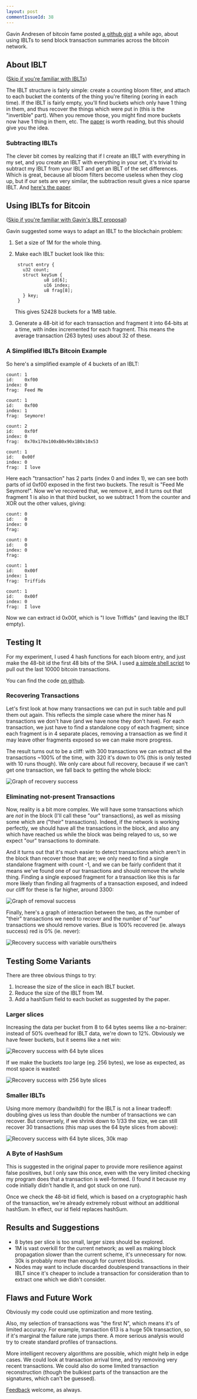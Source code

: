 ```yaml
---
layout: post
commentIssueId: 38
---
```


Gavin Andresen of bitcoin fame posted
[a github gist](https://gist.github.com/gavinandresen/e20c3b5a1d4b97f79ac2)
a while ago, about using IBLTs to send block transaction summaries across
the bitcoin network.

## About IBLT ##

([Skip if you're familiar with IBLTs](#Using-IBLTs))

The IBLT structure is fairly simple: create a counting bloom filter,
and attach to each bucket the contents of the thing you're filtering
(xoring in each time).  If the IBLT is fairly empty, you'll find
buckets which only have 1 thing in them, and thus recover the things
which were put in (this is the "invertible" part).  When you remove
those, you might find more buckets now have 1 thing in them, etc.  The
[paper](http://arxiv.org/pdf/1101.2245.pdf) is worth reading, but this
should give you the idea.

### Subtracting IBLTs ###

The clever bit comes by realizing that if I create an IBLT with
everything in my set, and you create an IBLT with everything in your
set, it's trivial to subtract my IBLT from your IBLT and get an IBLT
of the set differences.  Which is great, because all bloom filters
become useless when they clog up, but if our sets are very similar,
the subtraction result gives a nice sparse IBLT.  And
[here's the paper](http://conferences.sigcomm.org/sigcomm/2011/papers/sigcomm/p218.pdf).

<a name="Using-IBLTs"></a>

## Using IBLTs for Bitcoin ##

([Skip if you're familiar with Gavin's IBLT proposal](#Testing-IBLTs))

Gavin suggested some ways to adapt an IBLT to the blockchain problem:

1. Set a size of 1M for the whole thing.
2. Make each IBLT bucket look like this:

		struct entry {
		  u32 count;
		  struct keySum {
				  u8 id[6];
				  u16 index;
				  u8 frag[8];
		  } key;
		}

   This gives 52428 buckets for a 1MB table.
3. Generate a 48-bit id for each transaction and fragment it into
   64-bits at a time, with index incremented for each fragment.  This
   means the average transaction (263 bytes) uses about 32 of these.

### A Simplified IBLTs Bitcoin Example ###

So here's a simplified example of 4 buckets of an IBLT:

    count: 1
	id:    0xf00
	index: 0
	frag:  Feed Me 

    count: 1
	id:    0xf00
	index: 1
	frag:  Seymore!

    count: 2
    id:    0xf0f
	index: 0
	frag:  0x70x170x100xB0x90x1B0x10x53

	count: 1
    id:   0x00f
	index: 0
	frag:  I love

Here each "transaction" has 2 parts (index 0 and index 1), we can see
both parts of id 0xf00 exposed in the first two buckets.  The result
is "Feed Me Seymore!".  Now we've recovered that, we remove it, and it
turns out that fragment 1 is also in that third bucket, so we subtract
1 from the counter and XOR out the other values, giving:

    count: 0
	id:    0
	index: 0
	frag:  

    count: 0
	id:    0
	index: 0
	frag:  

    count: 1
    id:    0x00f
	index: 1
	frag:  Triffids

	count: 1
    id:    0x00f
	index: 0
	frag:  I love

Now we can extract id 0x00f, which is "I love Triffids" (and leaving the IBLT
empty).

<a name="Testing-IBLTs"></a>

## Testing It ##

For my experiment, I used 4 hash functions for each bloom entry, and
just make the 48-bit id the first 48 bits of the SHA.  I used [a simple
shell script](https://github.com/rustyrussell/bitcoin-iblt-test/blob/master/gettxs.sh) to pull out the last 10000 bitcoin transactions.

You can find the code [on github](https://github.com/rustyrussell/bitcoin-iblt-test/).

### Recovering Transactions ###

Let's first look at how many transactions we can put in such table and
pull them out again.  This reflects the simple case where the miner
has N transactions we don't have (and we have none they don't have).
For each transaction, we just have to find a standalone copy of each
fragment; since each fragment is in 4 separate places, removing a
transaction as we find it may leave other fragments exposed so we can
make more progress.

The result turns out to be a cliff: with 300 transactions we can
extract all the transactions ~100% of the time, with 320 it's down to
0% (this is only tested with 10 runs though).  We only care about full
recovery, because if we can't get one transaction, we fall back to
getting the whole block:

![Graph of recovery success](https://rustyrussell.github.io/pettycoin/images/recovery-stats-simple.svg "Graph of recovery success")

### Eliminating not-present Transactions ###

Now, reality is a bit more complex.  We will have some transactions
which are *not* in the block (I'll call these "our" transactions), as
well as missing some which are ("their" transactions).  Indeed, if the
network is working perfectly, we should have all the transactions in
the block, and also any which have reached us while the block was
being relayed to us, so we expect "our" transactions to dominate.

And it turns out that it's much easier to detect transactions which
aren't in the block than recover those that are; we only need to find
a single standalone fragment with count -1, and we can be fairly
confident that it means we've found one of our transactions and should
remove the whole thing.  Finding a single exposed fragment for a
transaction like this is far more likely than finding all fragments of
a transaction exposed, and indeed our cliff for these is far higher,
around 3300:

![Graph of removal success](https://rustyrussell.github.io/pettycoin/images/removal-stats-simple.svg "Graph of removal success")

Finally, here's a graph of interaction between the two, as the number
of "their" transactions we need to recover and the number of "our"
transactions we should remove varies.  Blue is 100% recovered
(ie. always success) red is 0% (ie. never):

![Recovery success with variable ours/theirs](https://rustyrussell.github.io/pettycoin/images/heatmap-8byte.svg "Recovery success with variable ours/theirs")

## Testing Some Variants ##

There are three obvious things to try:
1. Increase the size of the slice in each IBLT bucket.
2. Reduce the size of the IBLT from 1M.
3. Add a hashSum field to each bucket as suggested by the paper.

### Larger slices ###

Increasing the data per bucket from 8 to 64 bytes seems like a no-brainer:
instead of 50% overhead for IBLT data, we're down to 12%.  Obviously we
have fewer buckets, but it seems like a net win:

![Recovery success with 64 byte slices](https://rustyrussell.github.io/pettycoin/images/heatmap-64byte.svg "Recovery success with 64 byte slices")

If we make the buckets *too* large (eg. 256 bytes), we lose as expected,
as most space is wasted:

![Recovery success with 256 byte slices](https://rustyrussell.github.io/pettycoin/images/heatmap-256byte.svg "Recovery success with 256 byte slices")

### Smaller IBLTs ###

Using more memory (bandwitdh) for the IBLT is not a linear tradeoff:
doubling gives us less than double the number of transactions we can
recover.  But conversely, if we shrink down to 1/33 the size, we can
still recover 30 transactions (this map uses the 64 byte slices from
above):

![Recovery success with 64 byte slices, 30k map](https://rustyrussell.github.io/pettycoin/images/heatmap-64-byte-30k.svg "Recovery success with 64 byte slices, 30k map")

### A Byte of HashSum ###

This is suggested in the original paper to provide more resilience
against false positives, but I only saw this once, even with the very
limited checking my program does that a transaction is well-formed.
(I found it because my code initially didn't handle it, and got stuck
on one run).

Once we check the 48-bit id field, which is based on a cryptographic
hash of the transaction, we're already extremely robust without an
additional hashSum.  In effect, our id field replaces hashSum.

## Results and Suggestions ##

<ul>
<li>8 bytes per slice is too small, larger sizes should be explored. </li>
<li>1M is vast overkill for the current network; as well as making block
propagation slower than the current scheme, it's unnecessary for now.
30k is probably more than enough for current blocks.</li>
<li>Nodes may want to include discarded doublespend transactions in their
IBLT since it's cheaper to include a transaction for consideration
than to extract one which we didn't consider.</li>
</ul>

## Flaws and Future Work ##

Obviously my code could use optimization and more testing.

Also, my selection of transactions was "the first N", which means it's
of limited accuracy.  For example, transaction 613 is a huge 50k
transaction, so if it's marginal the failure rate jumps there.  A more
serious analysis would try to create standard profiles of
transactions.

More intelligent recovery algorithms are possible, which might help in
edge cases.  We could look at transaction arrival time, and try
removing very recent transactions.  We could also do some limited
transaction reconstruction (though the bulkiest parts of the
transaction are the signatures, which can't be guessed).

[Feedback](mailto:rusty@rustcorp.com.au) welcome, as always.

